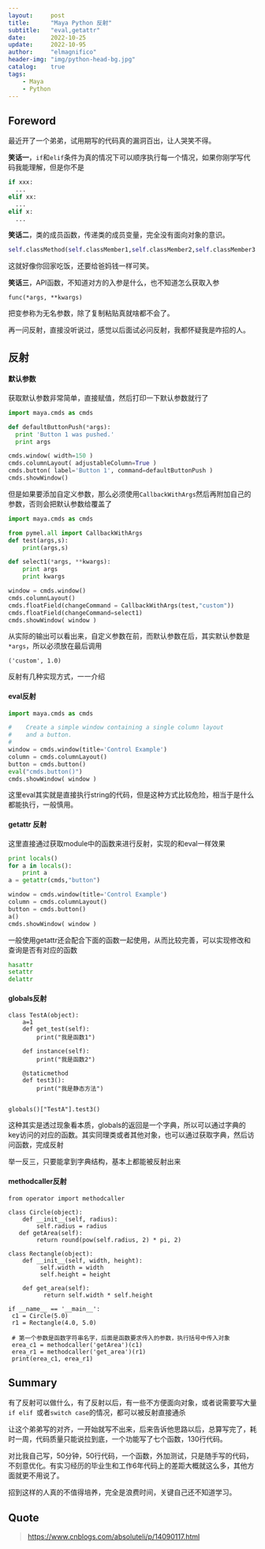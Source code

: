 ```yaml
---
layout:     post
title:      "Maya Python 反射"
subtitle:   "eval,getattr"
date:       2022-10-25
update:     2022-10-95
author:     "elmagnifico"
header-img: "img/python-head-bg.jpg"
catalog:    true
tags:
    - Maya
    - Python
---
```


## Foreword

最近开了一个弟弟，试用期写的代码真的漏洞百出，让人哭笑不得。



**笑话一**，`if`和`elif`条件为真的情况下可以顺序执行每一个情况，如果你刚学写代码我能理解，但是你不是

```python
if xxx:
  ...
elif xx:
  ...
elif x:
  ...
```



**笑话二**，类的成员函数，传递类的成员变量，完全没有面向对象的意识。

```python
self.classMethod(self.classMember1,self.classMember2,self.classMember3...)
```

这就好像你回家吃饭，还要给爸妈钱一样可笑。



**笑话三**，API函数，不知道对方的入参是什么，也不知道怎么获取入参

```
func(*args, **kwargs)
```

把变参称为无名参数，除了复制粘贴真就啥都不会了。



再一问反射，直接没听说过，感觉以后面试必问反射，我都怀疑我是咋招的人。



## 反射



#### 默认参数

获取默认参数非常简单，直接赋值，然后打印一下默认参数就行了

```python
import maya.cmds as cmds

def defaultButtonPush(*args):
  print 'Button 1 was pushed.'
  print args

cmds.window( width=150 )
cmds.columnLayout( adjustableColumn=True )
cmds.button( label='Button 1', command=defaultButtonPush )
cmds.showWindow()
```



但是如果要添加自定义参数，那么必须使用`CallbackWithArgs`然后再附加自己的参数，否则会把默认参数给覆盖了

```python
import maya.cmds as cmds

from pymel.all import CallbackWithArgs
def test(args,s):
    print(args,s)

def select1(*args, **kwargs):
    print args
    print kwargs

window = cmds.window()
cmds.columnLayout()
cmds.floatField(changeCommand = CallbackWithArgs(test,"custom"))
cmds.floatField(changeCommand=select1)
cmds.showWindow( window )
```

从实际的输出可以看出来，自定义参数在前，而默认参数在后，其实默认参数是`*args`，所以必须放在最后调用

```
('custom', 1.0)
```



反射有几种实现方式，一一介绍



#### eval反射

```python
import maya.cmds as cmds

#    Create a simple window containing a single column layout
#    and a button.
#
window = cmds.window(title='Control Example')
column = cmds.columnLayout()
button = cmds.button()
eval("cmds.button()")
cmds.showWindow( window )
```

这里eval其实就是直接执行string的代码，但是这种方式比较危险，相当于是什么都能执行，一般慎用。



#### getattr 反射

这里直接通过获取module中的函数来进行反射，实现的和eval一样效果

```python
print locals()
for a in locals():
    print a
a = getattr(cmds,"button")

window = cmds.window(title='Control Example')
column = cmds.columnLayout()
button = cmds.button()
a()
cmds.showWindow( window )
```



一般使用getattr还会配合下面的函数一起使用，从而比较完善，可以实现修改和查询是否有对应的函数

```python
hasattr
setattr
delattr
```



#### globals反射

```
class TestA(object):
    a=1
    def get_test(self):
        print("我是函数1")

    def instance(self):
        print("我是函数2")

    @staticmethod
    def test3():
        print("我是静态方法")


globals()["TestA"].test3()
```

这种其实是透过现象看本质，globals的返回是一个字典，所以可以通过字典的key访问的对应的函数。其实同理类或者其他对象，也可以通过获取字典，然后访问函数，完成反射

举一反三，只要能拿到字典结构，基本上都能被反射出来



#### methodcaller反射

```
from operator import methodcaller
  
class Circle(object):
    def __init__(self, radius):
        self.radius = radius
   def getArea(self):
        return round(pow(self.radius, 2) * pi, 2)
 
class Rectangle(object):
    def __init__(self, width, height):
         self.width = width
         self.height = height

    def get_area(self):
          return self.width * self.height
  
if __name__ == '__main__':
 c1 = Circle(5.0)
 r1 = Rectangle(4.0, 5.0)
   
 # 第一个参数是函数字符串名字，后面是函数要求传入的参数，执行括号中传入对象
 erea_c1 = methodcaller('getArea')(c1)
 erea_r1 = methodcaller('get_area')(r1)
 print(erea_c1, erea_r1)
```



## Summary

有了反射可以做什么，有了反射以后，有一些不方便面向对象，或者说需要写大量`if elif `或者`switch case`的情况，都可以被反射直接通杀



让这个弟弟写的对齐，一开始就写不出来，后来告诉他思路以后，总算写完了，耗时一周，代码质量只能说拉到底，一个功能写了七个函数，130行代码。

对比我自己写，50分钟，50行代码，一个函数，外加测试，只是随手写的代码，不刻意优化。有实习经历的毕业生和工作6年代码上的差距大概就这么多，其他方面就更不用说了。

招到这样的人真的不值得培养，完全是浪费时间，关键自己还不知道学习。



## Quote

> https://www.cnblogs.com/absoluteli/p/14090117.html

